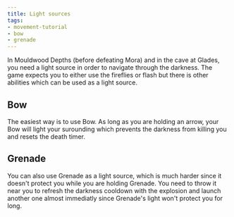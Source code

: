 ```yaml
---
title: Light sources
tags:
- movement-tutorial
- bow
- grenade
---
```


In Mouldwood Depths (before defeating Mora) and in the cave at Glades, you need a light source in order to navigate through the darkness. The game expects you to either use the fireflies or flash but there is other abilities which can be used as a light source.

## Bow
The easiest way is to use Bow. As long as you are holding an arrow, your Bow will light your surounding which prevents the darkness from killing you and resets the death timer.

<youtube-video id="mwDSf0x39g8"></youtube-video>

## Grenade
You can also use Grenade as a light source, which is much harder since it doesn't protect you while you are holding Grenade.
You need to throw it near you to refresh the darkness cooldown with the explosion and launch another one almost immediatly since Grenade's light won't protect you for long.

<youtube-video id="PONJwzD_w3s"></youtube-video>

